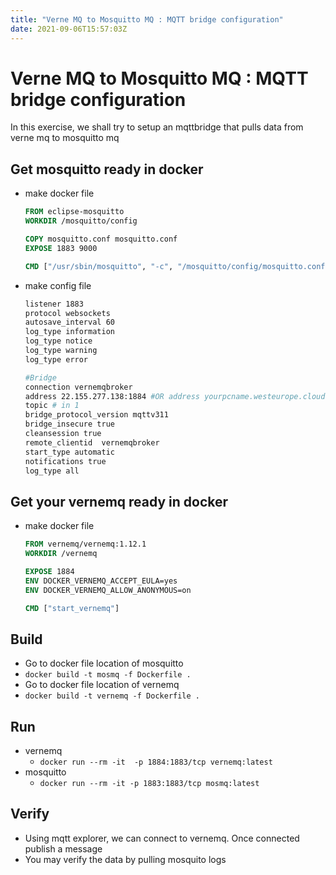```yaml
---
title: "Verne MQ to Mosquitto MQ : MQTT bridge configuration"
date: 2021-09-06T15:57:03Z
---
```

# Verne MQ to Mosquitto MQ : MQTT bridge configuration

In this exercise, we shall try to setup an mqttbridge that pulls data from verne mq to mosquitto mq

## Get mosquitto ready in docker
- make docker file
    ```dockerfile
    FROM eclipse-mosquitto
    WORKDIR /mosquitto/config
    
    COPY mosquitto.conf mosquitto.conf
    EXPOSE 1883 9000
    
    CMD ["/usr/sbin/mosquitto", "-c", "/mosquitto/config/mosquitto.conf"]
    ```
- make config file
    ```dockerfile
    listener 1883
    protocol websockets
    autosave_interval 60
    log_type information
    log_type notice
    log_type warning
    log_type error

    #Bridge
    connection vernemqbroker
    address 22.155.277.138:1884 #OR address yourpcname.westeurope.cloudapp.azure.com:1884
    topic # in 1
    bridge_protocol_version mqttv311
    bridge_insecure true
    cleansession true
    remote_clientid  vernemqbroker
    start_type automatic
    notifications true
    log_type all
    ```
## Get your vernemq ready in docker
- make docker file
    ```dockerfile
    FROM vernemq/vernemq:1.12.1
    WORKDIR /vernemq
    
    EXPOSE 1884
    ENV DOCKER_VERNEMQ_ACCEPT_EULA=yes
    ENV DOCKER_VERNEMQ_ALLOW_ANONYMOUS=on
    
    CMD ["start_vernemq"]
    ```
## Build
- Go to docker file location of mosquitto
- `docker build -t mosmq -f Dockerfile .`
- Go to docker file location of vernemq
- `docker build -t vernemq -f Dockerfile .`

## Run
- vernemq
    - `docker run --rm -it  -p 1884:1883/tcp vernemq:latest`
- mosquitto
    - `docker run --rm -it -p 1883:1883/tcp mosmq:latest`
## Verify
-  Using mqtt explorer, we can connect to vernemq. Once connected publish a message
- You may verify the data by pulling mosquito logs


